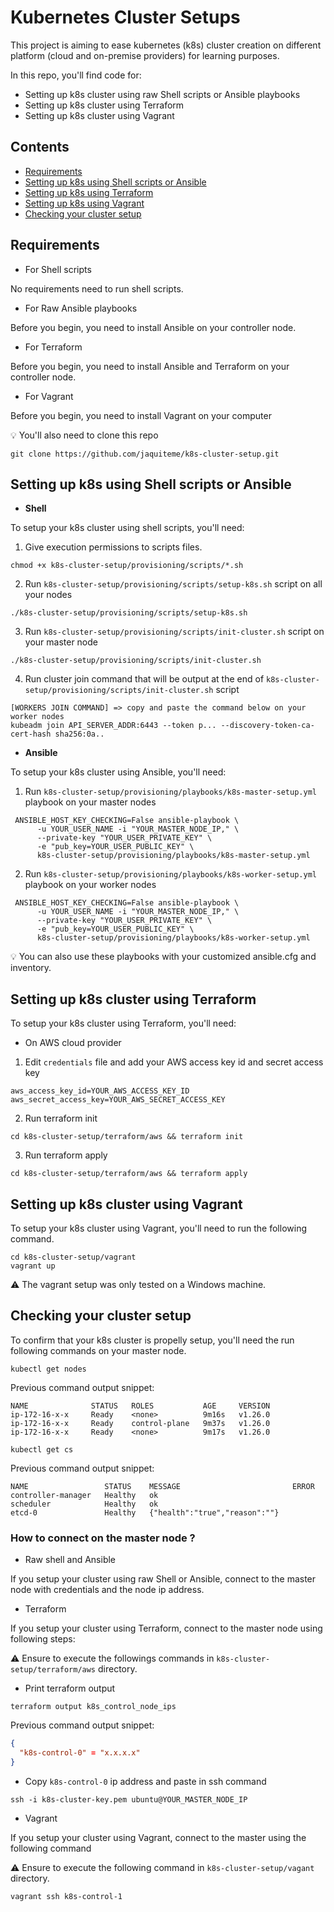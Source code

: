 # Kubernetes Cluster Setups

This project is aiming to ease kubernetes (k8s) cluster creation on different platform (cloud and on-premise providers) for learning purposes.

In this repo, you'll find code for:

* Setting up k8s cluster using raw Shell scripts or Ansible playbooks
* Setting up k8s cluster using Terraform
* Setting up k8s cluster using Vagrant

## Contents

* [Requirements](#requirements)
* [Setting up k8s using Shell scripts or Ansible](#setting-up-k8s-using-shell-scripts-or-ansible)
* [Setting up k8s using Terraform](#setting-up-k8s-using-terraform)
* [Setting up k8s using Vagrant](#setting-up-k8s-using-vagrant)
* [Checking your cluster setup](#checking-your-cluster-setup)

## Requirements

- For Shell scripts

No requirements need to run shell scripts.

- For Raw Ansible playbooks

Before you begin, you need to install Ansible on your controller node.

- For Terraform

Before you begin, you need to install Ansible and Terraform on your controller node.

- For Vagrant

Before you begin, you need to install Vagrant on your computer

:bulb: You'll also need to clone this repo

```shell
git clone https://github.com/jaquiteme/k8s-cluster-setup.git
```

## Setting up k8s using Shell scripts or Ansible


- **Shell**

To setup your k8s cluster using shell scripts, you'll need: 

1. Give execution permissions to scripts files.

```shell
chmod +x k8s-cluster-setup/provisioning/scripts/*.sh
```

2. Run ``k8s-cluster-setup/provisioning/scripts/setup-k8s.sh`` script on all your nodes

```shell
./k8s-cluster-setup/provisioning/scripts/setup-k8s.sh
```

3. Run ``k8s-cluster-setup/provisioning/scripts/init-cluster.sh`` script on your master node

```shell
./k8s-cluster-setup/provisioning/scripts/init-cluster.sh
```

4. Run cluster join command that will be output at the end of ``k8s-cluster-setup/provisioning/scripts/init-cluster.sh`` script

```shell
[WORKERS JOIN COMMAND] => copy and paste the command below on your worker nodes
kubeadm join API_SERVER_ADDR:6443 --token p... --discovery-token-ca-cert-hash sha256:0a..
```

- **Ansible**

To setup your k8s cluster using Ansible, you'll need: 

1. Run ``k8s-cluster-setup/provisioning/playbooks/k8s-master-setup.yml`` playbook on your master nodes

```shell
 ANSIBLE_HOST_KEY_CHECKING=False ansible-playbook \
      -u YOUR_USER_NAME -i "YOUR_MASTER_NODE_IP," \
      --private-key "YOUR_USER_PRIVATE_KEY" \
      -e "pub_key=YOUR_USER_PUBLIC_KEY" \
      k8s-cluster-setup/provisioning/playbooks/k8s-master-setup.yml
```

2. Run ``k8s-cluster-setup/provisioning/playbooks/k8s-worker-setup.yml`` playbook on your worker nodes

```shell
 ANSIBLE_HOST_KEY_CHECKING=False ansible-playbook \
      -u YOUR_USER_NAME -i "YOUR_MASTER_NODE_IP," \
      --private-key "YOUR_USER_PRIVATE_KEY" \
      -e "pub_key=YOUR_USER_PUBLIC_KEY" \
      k8s-cluster-setup/provisioning/playbooks/k8s-worker-setup.yml
```

:bulb: You can also use these playbooks with your customized ansible.cfg and inventory.

## Setting up k8s cluster using Terraform

To setup your k8s cluster using Terraform, you'll need: 

- On AWS cloud provider

1. Edit ``credentials`` file and add your AWS access key id and secret access key

```shell
aws_access_key_id=YOUR_AWS_ACCESS_KEY_ID
aws_secret_access_key=YOUR_AWS_SECRET_ACCESS_KEY
```

2. Run terraform init

```shell
cd k8s-cluster-setup/terraform/aws && terraform init
```

3. Run terraform apply

```shell
cd k8s-cluster-setup/terraform/aws && terraform apply
```

## Setting up k8s cluster using Vagrant

To setup your k8s cluster using Vagrant, you'll need to run the following command.

```shell
cd k8s-cluster-setup/vagrant
vagrant up
```

:warning: The vagrant setup was only tested on a Windows machine.

## Checking your cluster setup

To confirm that your k8s cluster is propelly setup, you'll need the run following commands on your master node.

```shell
kubectl get nodes
```
Previous command output snippet:

```shell
NAME              STATUS   ROLES           AGE     VERSION
ip-172-16-x-x     Ready    <none>          9m16s   v1.26.0
ip-172-16-x-x     Ready    control-plane   9m37s   v1.26.0
ip-172-16-x-x     Ready    <none>          9m17s   v1.26.0
```

```shell
kubectl get cs
```
Previous command output snippet:

```shell
NAME                 STATUS    MESSAGE                         ERROR
controller-manager   Healthy   ok                              
scheduler            Healthy   ok                              
etcd-0               Healthy   {"health":"true","reason":""}  
```

### How to connect on the master node ?

- Raw shell and Ansible

If you setup your cluster using raw Shell or Ansible, connect to the master node with credentials and the node ip address.

- Terraform 

If you setup your cluster using Terraform, connect to the master node using following steps:

:warning: Ensure to execute the followings commands in ``k8s-cluster-setup/terraform/aws`` directory.

* Print terraform output

```shell
terraform output k8s_control_node_ips
```

Previous command output snippet:

```json
{
  "k8s-control-0" = "x.x.x.x"
}
```

* Copy ``k8s-control-0`` ip address and paste in ssh command

```shell
ssh -i k8s-cluster-key.pem ubuntu@YOUR_MASTER_NODE_IP
```

- Vagrant

If you setup your cluster using Vagrant, connect to the master using the following command

:warning: Ensure to execute the following command in ``k8s-cluster-setup/vagant`` directory.

```shell
vagrant ssh k8s-control-1
```

